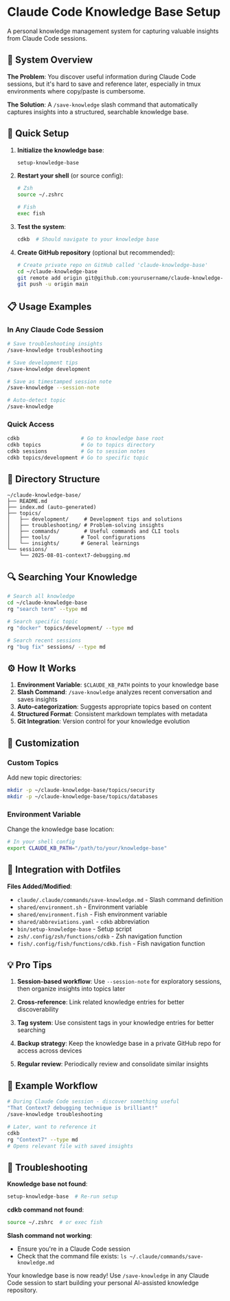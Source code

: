 # Claude Code Knowledge Base Setup

A personal knowledge management system for capturing valuable insights from Claude Code sessions.

## 🎯 **System Overview**

**The Problem**: You discover useful information during Claude Code sessions, but it's hard to save and reference later, especially in tmux environments where copy/paste is cumbersome.

**The Solution**: A `/save-knowledge` slash command that automatically captures insights into a structured, searchable knowledge base.

## 🚀 **Quick Setup**

1. **Initialize the knowledge base**:

   ```bash
   setup-knowledge-base
   ```

2. **Restart your shell** (or source config):

   ```bash
   # Zsh
   source ~/.zshrc

   # Fish
   exec fish
   ```

3. **Test the system**:

   ```bash
   cdkb  # Should navigate to your knowledge base
   ```

4. **Create GitHub repository** (optional but recommended):

   ```bash
   # Create private repo on GitHub called 'claude-knowledge-base'
   cd ~/claude-knowledge-base
   git remote add origin git@github.com:yourusername/claude-knowledge-base.git
   git push -u origin main
   ```

## 📋 **Usage Examples**

### **In Any Claude Code Session**

```bash
# Save troubleshooting insights
/save-knowledge troubleshooting

# Save development tips
/save-knowledge development

# Save as timestamped session note
/save-knowledge --session-note

# Auto-detect topic
/save-knowledge
```

### **Quick Access**

```bash
cdkb                    # Go to knowledge base root
cdkb topics             # Go to topics directory
cdkb sessions           # Go to session notes
cdkb topics/development # Go to specific topic
```

## 📁 **Directory Structure**

```
~/claude-knowledge-base/
├── README.md
├── index.md (auto-generated)
├── topics/
│   ├── development/     # Development tips and solutions
│   ├── troubleshooting/ # Problem-solving insights
│   ├── commands/        # Useful commands and CLI tools
│   ├── tools/          # Tool configurations
│   └── insights/       # General learnings
└── sessions/
    └── 2025-08-01-context7-debugging.md
```

## 🔍 **Searching Your Knowledge**

```bash
# Search all knowledge
cd ~/claude-knowledge-base
rg "search term" --type md

# Search specific topic
rg "docker" topics/development/ --type md

# Search recent sessions
rg "bug fix" sessions/ --type md
```

## ⚙️ **How It Works**

1. **Environment Variable**: `$CLAUDE_KB_PATH` points to your knowledge base
2. **Slash Command**: `/save-knowledge` analyzes recent conversation and saves insights
3. **Auto-categorization**: Suggests appropriate topics based on content
4. **Structured Format**: Consistent markdown templates with metadata
5. **Git Integration**: Version control for your knowledge evolution

## 🎨 **Customization**

### **Custom Topics**

Add new topic directories:

```bash
mkdir -p ~/claude-knowledge-base/topics/security
mkdir -p ~/claude-knowledge-base/topics/databases
```

### **Environment Variable**

Change the knowledge base location:

```bash
# In your shell config
export CLAUDE_KB_PATH="/path/to/your/knowledge-base"
```

## 🔧 **Integration with Dotfiles**

**Files Added/Modified**:

- `claude/.claude/commands/save-knowledge.md` - Slash command definition
- `shared/environment.sh` - Environment variable
- `shared/environment.fish` - Fish environment variable
- `shared/abbreviations.yaml` - `cdkb` abbreviation
- `bin/setup-knowledge-base` - Setup script
- `zsh/.config/zsh/functions/cdkb` - Zsh navigation function
- `fish/.config/fish/functions/cdkb.fish` - Fish navigation function

## 💡 **Pro Tips**

1. **Session-based workflow**: Use `--session-note` for exploratory sessions, then organize insights into topics later

2. **Cross-reference**: Link related knowledge entries for better discoverability

3. **Tag system**: Use consistent tags in your knowledge entries for better searching

4. **Backup strategy**: Keep the knowledge base in a private GitHub repo for access across devices

5. **Regular review**: Periodically review and consolidate similar insights

## 🎯 **Example Workflow**

```bash
# During Claude Code session - discover something useful
"That Context7 debugging technique is brilliant!"
/save-knowledge troubleshooting

# Later, want to reference it
cdkb
rg "Context7" --type md
# Opens relevant file with saved insights
```

## 🚨 **Troubleshooting**

**Knowledge base not found**:

```bash
setup-knowledge-base  # Re-run setup
```

**cdkb command not found**:

```bash
source ~/.zshrc  # or exec fish
```

**Slash command not working**:

- Ensure you're in a Claude Code session
- Check that the command file exists: `ls ~/.claude/commands/save-knowledge.md`

Your knowledge base is now ready! Use `/save-knowledge` in any Claude Code session to start building your personal AI-assisted knowledge repository.
